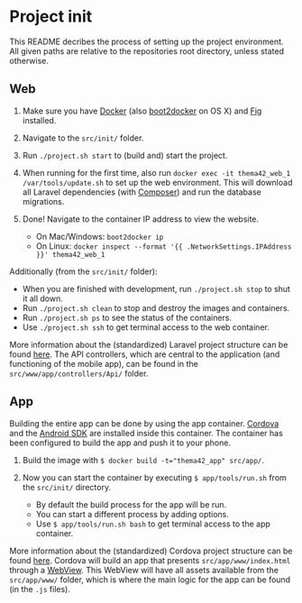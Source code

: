 # Project init

This README decribes the process of setting up the project environment. All given paths are relative to the repositories root directory, unless stated otherwise.

## Web

1. Make sure you have [Docker][1] (also [boot2docker][2] on OS X) and [Fig][3] installed.
2. Navigate to the `src/init/` folder.
2. Run `./project.sh start` to (build and) start the project.
3. When running for the first time, also run `docker exec -it thema42_web_1 /var/tools/update.sh` to set up the web environment. This will download all Laravel dependencies (with [Composer][4]) and run the database migrations.
4. Done! Navigate to the container IP address to view the website.

    - On Mac/Windows: `boot2docker ip`
    - On Linux: `docker inspect --format '{{ .NetworkSettings.IPAddress }}' thema42_web_1`

Additionally (from the `src/init/` folder):

- When you are finished with development, run `./project.sh stop` to shut it all down.
- Run `./project.sh clean` to stop and destroy the images and containers.
- Run `./project.sh ps` to see the status of the containers.
- Use `./project.sh ssh` to get terminal access to the web container.

More information about the (standardized) Laravel project structure can be found [here][5]. The API controllers, which are central to the application (and functioning of the mobile app), can be found in the `src/www/app/controllers/Api/` folder.

## App

Building the entire app can be done by using the app container. [Cordova][6] and the [Android SDK][7] are installed inside this container. The
container has been configured to build the app and push it to your phone.

1. Build the image with `$ docker build -t="thema42_app" src/app/`.
2. Now you can start the container by executing `$ app/tools/run.sh` from the `src/init/` directory.

	- By default the build process for the app will be run.
	- You can start a different process by adding options.
	- Use `$ app/tools/run.sh bash` to get terminal access to the app container.

More information about the (standardized) Cordova project structure can be found [here][8]. Cordova will build an app that presents `src/app/www/index.html` through a [WebView][9]. This WebView will have all assets available from the `src/app/www/` folder, which is where the main logic for the app can be found (in the `.js` files).

[1]: https://www.docker.com/
[2]: http://boot2docker.io/
[3]: http://www.fig.sh/
[4]: https://getcomposer.org/
[5]: https://coderabbi.github.io/posts/an-expanded-laravel-project-structure-overview/
[6]: http://cordova.apache.org/
[7]: http://developer.android.com/sdk/index.html
[8]: http://www.informit.com/articles/article.aspx?p=2164583&seqNum=2
[9]: http://developer.android.com/reference/android/webkit/WebView.html

